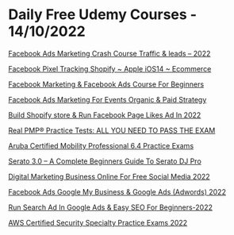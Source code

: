 # Daily Free Udemy Courses - 14/10/2022

[Facebook Ads Marketing Crash Course Traffic & leads – 2022](https://www.udemy.com/course/facebook-ads-facebook-marketing-strategy-advertising-for-traffic/?couponCode=131022)
[Facebook Pixel Tracking Shopify ~ Apple iOS14 ~ Ecommerce](https://www.udemy.com/course/facebook-ads-pixel-shopify-apple-ios14-ecommerce-wordpress/?couponCode=2892022)
[Facebook Marketing & Facebook Ads Course For Beginners](https://www.udemy.com/course/mastery-on-facebook-marketing-facebook-advertising-ads-digital/?couponCode=131022)
[Facebook Ads Marketing For Events Organic & Paid Strategy](https://www.udemy.com/course/facebook-marketing-for-events-advertising-hacks-strategy/?couponCode=131022)
[Build Shopify store & Run Facebook Page Likes Ad In 2022](https://www.udemy.com/course/build-shopify-ecommerce-website-30-min-zero-experience-2020-2021-2022/?couponCode=131022)
[Real PMP® Practice Tests: ALL YOU NEED TO PASS THE EXAM](https://www.udemy.com/course/pmp-all-you-need/?couponCode=FREE1000)
[Aruba Certified Mobility Professional 6.4 Practice Exams](https://www.udemy.com/course/aruba-certified-mobility-professional-64-practice-exams/?couponCode=816F31D148012B36D31C)
[Serato 3.0 – A Complete Beginners Guide To Serato DJ Pro](https://www.udemy.com/course/serato-30-a-complete-beginners-guide-to-serato-dj-pro/?couponCode=561DC331C539502096E4)
[Digital Marketing Business Online For Free Social Media 2022](https://www.udemy.com/course/social-media-marketing-digital-marketing-masterclass-for-beginners/?couponCode=131022)
[Facebook Ads Google My Business & Google Ads (Adwords) 2022](https://www.udemy.com/course/digital-marketing-with-google-my-business-seo-website-local-listing/?couponCode=131022)
[Run Search Ad In Google Ads & Easy SEO For Beginners-2022](https://www.udemy.com/course/digital-marketing-google-ads-adwords-search-seo-ppc/?couponCode=131022)
[AWS Certified Security Specialty Practice Exams 2022](https://www.udemy.com/course/aws-certified-security-specialty-practice-exams-2022-q/?couponCode=97D8E8DA4204A2882E90)
